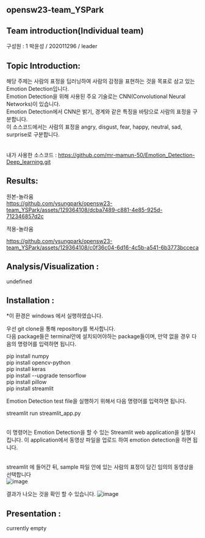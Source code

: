 ## opensw23-team_YSPark

## Team introduction(Individual team)
  구성원 : 1
  박윤성 / 202011296  / leader
  
  
## Topic Introduction:
해당 주제는 사람의 표정을 딥러닝하여 사람의 감정을 표현하는 것을 목표로 삼고 있는 Emotion Detection입니다.<br>
Emotion Detection을 위해 사용된 주요 기술로는 CNN(Convolutional Neural Networks)이 있습니다.<br>
Emotion Detection에서 CNN은 밝기, 경계와 같은 특징을 바탕으로 사람의 표정을 구분합니다.<br>
이 소스코드에서는 사람의 표정을 angry, disgust, fear, happy, neutral, sad, surprise로 구분합니다.<br><br><br>
 내가 사용한 소스코드 :  https://github.com/mr-mamun-50/Emotion_Detection-Deep_learning.git<br>
  
  
## Results:
  
원본-놀라움        <br>
https://github.com/ysungpark/opensw23-team_YSPark/assets/129364108/dcba7489-c881-4e85-925d-712346857d2c

적용-놀라움      <br>

https://github.com/ysungpark/opensw23-team_YSPark/assets/129364108/c0f36c04-6d16-4c5b-a541-6b3773bcceca




  
  
## Analysis/Visualization : 
  undefined
  
  
## Installation : 


*이 환경은 windows 에서 실행하였습니다.<br>

우선 git clone을 통해 repository를 복사합니다.<br>
다음 package들은 terminal안에 설치되어야하는 package들이며, 만약 없을 경우 다음의 명령어를 입력하면 됩니다.

pip install numpy<br>
pip install opencv-python<br>
pip install keras<br>
pip install --upgrade tensorflow<br>
pip install pillow<br>
pip install streamlit<br>

Emotion Detection test file을 실행하기 위해서 다음 명령어를 입력하면 됩니다. <br>

streamlit run streamlit_app.py<br><br>

이 명령어는 Emotion Detection을 할 수 있는 Streamlit web application을 실행시킵니다.
이 application에서 동영상 파일을 업로드 하여 emotion detection을 하면 됩니다.<br><br>

streamlit 에 들어간 뒤, sample 파일 안에 있는 사람의 표정이 담긴 임의의 동영상을 선택합니다<br>
![image](https://github.com/ysungpark/opensw23-team_YSPark/assets/129364108/12fea0d9-4073-4993-9a53-59501b3542ce)

결과가 나오는 것을 확인 할 수 있습니다.
![image](https://github.com/ysungpark/opensw23-team_YSPark/assets/129364108/00a74244-8e4f-4a88-adca-6ad63564afad)
  
## Presentation :
  currently empty
